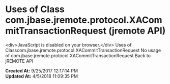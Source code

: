# Uses of Class com.jbase.jremote.protocol.XACommitTransactionRequest (jremote API)

&lt;div&gt;JavaScript is disabled on your browser.&lt;/div&gt; Uses of Classcom.jbase.jremote.protocol.XACommitTransactionRequest No usage of com.jbase.jremote.protocol.XACommitTransactionRequest Back to jREMOTE API  

**Created At:** 9/25/2017 12:17:14 PM  
**Updated At:** 4/5/2018 11:09:35 PM  

